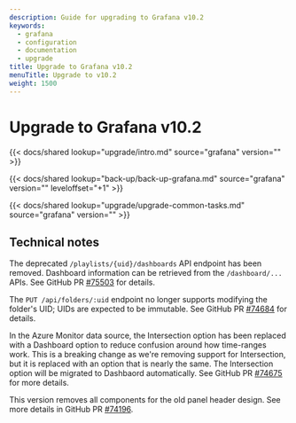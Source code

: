 ```yaml
---
description: Guide for upgrading to Grafana v10.2
keywords:
  - grafana
  - configuration
  - documentation
  - upgrade
title: Upgrade to Grafana v10.2
menuTitle: Upgrade to v10.2
weight: 1500
---
```


# Upgrade to Grafana v10.2

{{< docs/shared lookup="upgrade/intro.md" source="grafana" version="<GRAFANA VERSION>" >}}

{{< docs/shared lookup="back-up/back-up-grafana.md" source="grafana" version="<GRAFANA VERSION>" leveloffset="+1" >}}

{{< docs/shared lookup="upgrade/upgrade-common-tasks.md" source="grafana" version="<GRAFANA VERSION>" >}}

## Technical notes

The deprecated `/playlists/{uid}/dashboards` API endpoint has been removed. Dashboard information can be retrieved from the `/dashboard/...` APIs. See GitHub PR [#75503](https://github.com/grafana/grafana/pull/75503) for details.

The `PUT /api/folders/:uid` endpoint no longer supports modifying the folder's UID; UIDs are expected to be immutable. See GitHub PR [#74684](https://github.com/grafana/grafana/pull/74684) for details.

In the Azure Monitor data source, the Intersection option has been replaced with a Dashboard option to reduce confusion around how time-ranges work. This is a breaking change as we're removing support for Intersection, but it is replaced with an option that is nearly the same. The Intersection option will be migrated to Dashbaord automatically. See GitHub PR [#74675](https://github.com/grafana/grafana/pull/74675) for more details.

This version removes all components for the old panel header design. See more details in GitHub PR [#74196](https://github.com/grafana/grafana/pull/74196).
